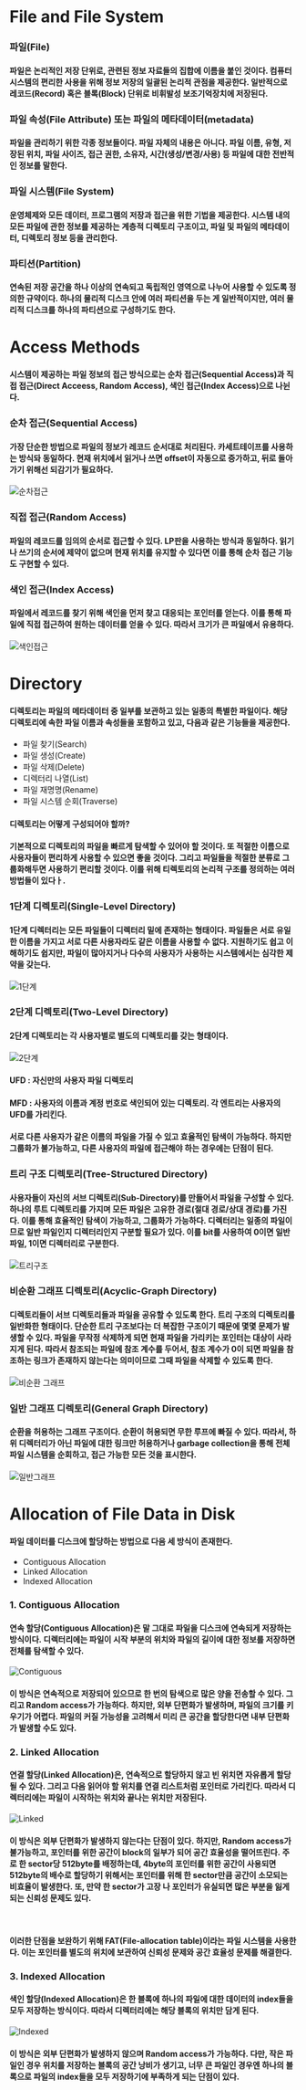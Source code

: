 # File and File System
### 파일(File) 
#### 파일은 논리적인 저장 단위로, 관련된 정보 자료들의 집합에 이름을 붙인 것이다. 컴퓨터 시스템의 편리한 사용을 위해 정보 저장의 일괄된 논리적 관점을 제공한다. 일반적으로 레코드(Record) 혹은 블록(Block) 단위로 비휘발성 보조기억장치에 저장된다.

### 파일 속성(File Attribute) 또는 파일의 메타데이터(metadata)
#### 파일을 관리하기 위한 각종 정보들이다. 파일 자체의 내용은 아니다. 파일 이름, 유형, 저장된 위치, 파일 사이즈, 접근 권한, 소유자, 시간(생성/변경/사용) 등 파일에 대한 전반적인 정보를 말한다.

### 파일 시스템(File System)
#### 운영체제와 모든 데이터, 프로그램의 저장과 접근을 위한 기법을 제공한다. 시스템 내의 모든 파일에 관한 정보를 제공하는 계층적 디렉토리 구조이고, 파일 및 파일의 메타데이터, 디렉토리 정보 등을 관리한다.

### 파티션(Partition)
#### 연속된 저장 공간을 하나 이상의 연속되고 독립적인 영역으로 나누어 사용할 수 있도록 정의한 규약이다. 하나의 물리적 디스크 안에 여러 파티션을 두는 게 일반적이지만, 여러 물리적 디스크를 하나의 파티션으로 구성하기도 한다.

# Access Methods
#### 시스템이 제공하는 파일 정보의 접근 방식으로는 순차 접근(Sequential Access)과 직접 접근(Direct Acceess, Random Access), 색인 접근(Index Access)으로 나뉜다.

### 순차 접근(Sequential Access)
#### 가장 단순한 방법으로 파일의 정보가 레코드 순서대로 처리된다. 카세트테이프를 사용하는 방식돠 동일하다. 현재 위치에서 읽거나 쓰면 offset이 자동으로 증가하고, 뒤로 돌아가기 위해선 되감기가 필요하다.
![순차접근](https://user-images.githubusercontent.com/66079439/188838515-68c789ff-c39e-4213-8074-9740263c09be.png)

### 직접 접근(Random Access)
#### 파일의 레코드를 임의의 순서로 접근할 수 있다. LP판을 사용하는 방식과 동일하다. 읽기나 쓰기의 순서에 제약이 없으며 현재 위치를 유지할 수 있다면 이를 통해 순차 접근 기능도 구현할 수 있다.

### 색인 접근(Index Access)
#### 파일에서 레코드를 찾기 위해 색인을 먼저 찾고 대응되는 포인터를 얻는다. 이를 통해 파일에 직접 접근하여 원하는 데이터를 얻을 수 있다. 따라서 크기가 큰 파일에서 유용하다.
![색인접근](https://user-images.githubusercontent.com/66079439/188838719-7d84caef-aafe-4911-aa04-163a726b210f.png)

# Directory
#### 디렉토리는 파일의 메타데이터 중 일부를 보관하고 있는 일종의 특별한 파일이다. 해당 디렉토리에 속한 파일 이름과 속성들을 포함하고 있고, 다음과 같은 기능들을 제공한다.
  - 파일 찾기(Search)
  - 파일 생성(Create)
  - 파일 삭제(Delete)
  - 디렉터리 나열(List)
  - 파일 재명명(Rename)
  - 파일 시스템 순회(Traverse)

#### 디렉토리는 어떻게 구성되어야 할까?
#### 기본적으로 디렉토리의 파일을 빠르게 탐색할 수 있어야 할 것이다. 또 적절한 이름으로 사용자들이 편리하게 사용할 수 있으면 좋을 것이다. 그리고 파일들을 적절한 분류로 그룹화해두면 사용하기 편리할 것이다. 이를 위해 티렉토리의 논리적 구조를 정의하는 여러 방법들이 있다ㅏ.

### 1단계 디렉토리(Single-Level Directory)
#### 1단계 디렉터리는 모든 파일들이 디렉터리 밑에 존재하는 형태이다. 파일들은 서로 유일한 이름을 가지고 서로 다른 사용자라도 같은 이름을 사용할 수 없다. 지원하기도 쉽고 이해하기도 쉽지만, 파일이 많아지거나 다수의 사용자가 사용하는 시스템에서는 심각한 제약을 갖는다.

![1단계](https://user-images.githubusercontent.com/66079439/188839989-0e3ec377-9fa3-4e24-8909-ad31cb2ed2e4.png)

### 2단계 디렉토리(Two-Level Directory)
#### 2단계 디렉토리는 각 사용자별로 별도의 디렉토리를 갖는 형태이다.

![2단계](https://user-images.githubusercontent.com/66079439/188840140-c0013606-07fb-4ba7-80e3-b409e8d1b6a9.png)

#### UFD : 자신만의 사용자 파일 디렉토리
#### MFD : 사용자의 이름과 계정 번호로 색인되어 있는 디렉토리. 각 엔트리는 사용자의 UFD를 가리킨다.  
#### 서로 다른 사용자가 같은 이름의 파일을 가질 수 있고 효율적인 탐색이 가능하다. 하지만 그룹화가 불가능하고, 다른 사용자의 파일에 접근해야 하는 경우에는 단점이 된다. 

### 트리 구조 디렉토리(Tree-Structured Directory)
#### 사용자들이 자신의 서브 디렉토리(Sub-Directory)를 만들어서 파일을 구성할 수 있다. 하나의 루트 디렉토리를 가지며 모든 파일은 고유한 경로(절대 경로/상대 경로)를 가진다. 이를 통해 효율적인 탐색이 가능하고, 그룹화가 가능하다. 디렉터리는 일종의 파일이므로 일반 파일인지 디렉터리인지 구분할 필요가 있다. 이를 bit를 사용하여 0이면 일반 파일, 1이면 디렉터리로 구분한다. 

![트리구조](https://user-images.githubusercontent.com/66079439/188840501-30c95292-9616-46ac-b06b-a85ccc46d505.png)

### 비순환 그래프 디렉토리(Acyclic-Graph Directory)
#### 디렉토리들이 서브 디렉토리들과 파일을 공유할 수 있도록 한다. 트리 구조의 디렉토리를 일반화한 형태이다. 단순한 트리 구조보다는 더 복잡한 구조이기 때문에 몇몇 문제가 발생할 수 있다. 파일을 무작정 삭제하게 되면 현재 파일을 가리키는 포인터는 대상이 사라지게 된다. 따라서 참조되는 파일에 참조 계수를 두어서, 참조 계수가 0이 되면 파일을 참조하는 링크가 존재하지 않는다는 의미이므로 그때 파일을 삭제할 수 있도록 한다. 

![비순환 그래프](https://user-images.githubusercontent.com/66079439/188840693-cf5d502d-0fb9-4d40-8a42-62f7bfe07c5d.png)

### 일반 그래프 디렉토리(General Graph Directory)
#### 순환을 허용하는 그래프 구조이다. 순환이 허용되면 무한 루프에 빠질 수 있다. 따라서, 하위 디렉터리가 아닌 파일에 대한 링크만 허용하거나 garbage collection을 통해 전체 파일 시스템을 순회하고, 접근 가능한 모든 것을 표시한다.  

![일반그래프](https://user-images.githubusercontent.com/66079439/188841015-7331fedc-6a68-4e10-8a29-43fa04ad5086.png)

# Allocation of File Data in Disk
#### 파일 데이터를 디스크에 할당하는 방법으로 다음 세 방식이 존재한다.
  - Contiguous Allocation
  - Linked Allocation
  - Indexed Allocation

### 1. Contiguous Allocation
#### 연속 할당(Contiguous Allocation)은 말 그대로 파일을 디스크에 연속되게 저장하는 방식이다. 디렉터리에는 파일이 시작 부분의 위치와 파일의 길이에 대한 정보를 저장하면 전체를 탐색할 수 있다. 

![Contiguous](https://user-images.githubusercontent.com/66079439/188841425-fa454d5f-2f5c-45c2-b520-659b5da90ad9.png)

#### 이 방식은 연속적으로 저장되어 있으므로 한 번의 탐색으로 많은 양을 전송할 수 있다. 그리고 Random access가 가능하다. 하지만, 외부 단편화가 발생하며, 파일의 크기를 키우기가 어렵다. 파일의 커질 가능성을 고려해서 미리 큰 공간을 할당한다면 내부 단편화가 발생할 수도 있다.

### 2. Linked Allocation
#### 연결 할당(Linked Allocation)은, 연속적으로 할당하지 않고 빈 위치면 자유롭게 할당될 수 있다. 그리고 다음 읽어야 할 위치를 연결 리스트처럼 포인터로 가리킨다. 따라서 디렉터리에는 파일이 시작하는 위치와 끝나는 위치만 저장된다. 

![Linked](https://user-images.githubusercontent.com/66079439/188841568-5ee211e0-93e6-4765-8684-4a8f2d94c776.png)

#### 이 방식은 외부 단편화가 발생하지 않는다는 단점이 있다. 하지만, Random access가 불가능하고, 포인터를 위한 공간이 block의 일부가 되어 공간 효율성을 떨어뜨린다. 주로 한 sector당 512byte를 배정하는데, 4byte의 포인터를 위한 공간이 사용되면 512byte의 배수로 할당하기 위해서는 포인터를 위해 한 sector만큼 공간이 소모되는 비효율이 발생한다. 또, 만약 한 sector가 고장 나 포인터가 유실되면 많은 부분을 잃게 되는 신뢰성 문제도 있다.
 
#### 이러한 단점을 보완하기 위해 FAT(File-allocation table)이라는 파일 시스템을 사용한다. 이는 포인터를 별도의 위치에 보관하여 신뢰성 문제와 공간 효율성 문제를 해결한다. 

### 3. Indexed Allocation
#### 색인 할당(Indexed Allocation)은 한 블록에 하나의 파일에 대한 데이터의 index들을 모두 저장하는 방식이다. 따라서 디렉터리에는 해당 블록의 위치만 담게 된다. 

![Indexed](https://user-images.githubusercontent.com/66079439/188841770-cee2f80b-6447-47e9-abc0-6f1d7ca1f17a.png)

#### 이 방식은 외부 단편화가 발생하지 않으며 Random access가 가능하다. 다만, 작은 파일인 경우 위치를 저장하는 블록의 공간 낭비가 생기고, 너무 큰 파일인 경우엔 하나의 블록으로 파일의 index들을 모두 저장하기에 부족하게 되는 단점이 있다.

